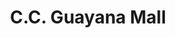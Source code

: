 ---
title: "C.C. Guayana Mall"
url: /ciudad-guayana-puerto-ordaz/c-c-guayana-mall/
shop: Einkaufszentrum
---
